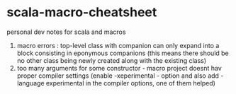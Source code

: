 # scala-macro-cheatsheet
personal dev notes for scala and macros

1. macro errors : top-level class with companion can only expand into a block consisting in eponymous companions (this means there should be no other class being newly created along with the existing class)
2. too many arguments for some constructor - macro project doesnt hav proper compiler settings (enable -xeperimental - option and also add - language experimental in the compiler options, one of them helped)

